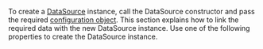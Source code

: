To create a [DataSource](/api-reference/30%20Data%20Layer/DataSource '/Documentation/ApiReference/Data_Layer/DataSource/') instance, call the DataSource constructor and pass the required [configuration object](/api-reference/30%20Data%20Layer/DataSource/1%20Configuration '/Documentation/ApiReference/Data_Layer/DataSource/Configuration/'). This section explains how to link the required data with the new DataSource instance. Use one of the following properties to create the DataSource instance.